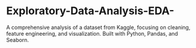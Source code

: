 # Exploratory-Data-Analysis-EDA-
A comprehensive analysis of a dataset from Kaggle, focusing on cleaning, feature engineering, and visualization. Built with Python, Pandas, and Seaborn.
